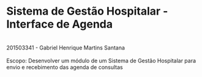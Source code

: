 # Sistema de Gestão Hospitalar - Interface de Agenda 
<br>
201503341 - Gabriel Henrique Martins Santana
<br><br>
Escopo: Desenvolver um módulo de um Sistema de Gestão Hospitalar para envio e recebimento das agenda de consultas
